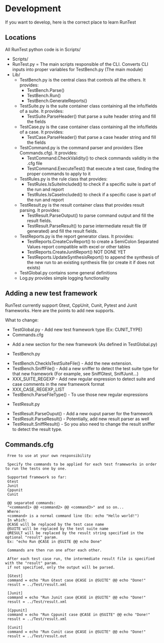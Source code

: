 # Development

If you want to develop, here is the correct place to learn RunTest

## Locations

All RunTest python code is in Scripts/

- Scripts/
 - RunTest.py = The main scripts responsible of the CLI. Converts CLI inputs into proper variables for TestBench.py (The main module)
 - Lib/
 	- TestBench.py is the central class that controls all the others. It provides:
 	 	-  TestBench.Parse()
 	 	-  TestBench.Run()
 	 	-  TestBench.GenerateReports()
 	- TestSuite.py is the suite container class containing all the info/fields of a suite. It provides:
 	 	- TestSuite.ParseHeader() that parse a suite header string and fill the fields
 	- TestCase.py is the case container class containing all the info/fields of a case. It provides:
 	 	- TestCase.ParseHeader() that parse a case header string and fill the fields
 	- TestCommand.py is the command parser and providers (See Commands.cfg). It provides:
 	 	- TestCommand.CheckValidity() to check commands validity in the .cfg file
 	 	- TestCommand.ExecuteTest() that execute a test case, finding the proper commands to apply to it
 	- TestRules.py is the rule class that provides:
 	 	- TestRules.IsSuiteIncluded() to check if a specific suite is part of the run and report
 	 	- TestRules.IsCaseIncluded() to check if a specific case is part of the run and report
 	- TestResult.py is the result container class that provides result parsing. It provides:
 	 	- TestResult.ParseOutput() to parse command output and fill the result fields.
 	 	- TestResult.ParseResult() to parse intermediate result file (If generated) and fill the result fields.
 	- TestReports.py is the report generator class. It provides:
 	 	- TestReports.CreateCsvReport() to create a SemiColon Separated Values report compatible with excel or other tables
 	 	- TestReports.CreateJunitReport() NOT DONE YET
 	 	- TestReports.UpdateSynthesisReport() to append the synthesis of the new run to an existing synthesis file (or create it if does not exists)
 	- TestGlobal.py contains some general definitions
 	- Log.py provides simple logging functionality
 	
## Adding a new test framework

RunTest currently support Gtest, CppUnit, Cunit, Pytest and Junit frameworks.
Here are the points to add new supports.

What to change:
 - TestGlobal.py - Add new test framework type (Ex: CUNIT_TYPE)
 - Commands.cfg
  * Add a new section for the new framework (As defined in TestGlobal.py)
 - TestBench.py 
  * TestBench.CheckIsTestSuiteFile() - Add the new extension.
  * TestBench.SniffFile() - Add a new sniffer to detect the test suite type for that new framework (For example, see SniffGtest, SniffJunit...)
  * XXX_SUITE_REGEXP - Add new regular expression to detect suite and case comments in the new framework format
  * XXX_CASE_REGEXP_LIST
  * TestBench.ParseFileType() - To use those new regular expressions
 - TestResult.py
  * TestResult.ParseOuput() - Add a new ouput parser for the framework
  * TestResult.ParseResult() - Potentially, add new result parser as well
  * TestResult.SniffResult() - So you also need to change the result sniffer to detect the result type.
  
## Commands.cfg

	 Free to use at your own responsibility
	
	 Specify the commands to be applied for each test frameworks in order to run the tests one by one.
	
	 Supported framework so far:
	 Gtest
	 Junit
	 Cppunit
	 Cunit
	
	 @@ separated commands: 
	 "<command1> @@ <command2> @@ <command3>" and so on...
	 Where: 
	 <command> is a normal command line (Ex: echo "Hello world!")
	 In which:
	 @CASE will be replaced by the test case name
	 @SUITE will be replaced by the test suite name
	 @RESULT will be replaced by the result string specified in the optional "result" param.
	 Ex: "echo Run @CASE in @SUITE @@ echo Done"

	 Commands are then run one after each other.

	 After each test case run, the intermediate result file is specified with the "result" param.
	 if not specified, only the output will be parsed.
	
	 [Gtest]
	 command = echo "Run Gtest case @CASE in @SUITE" @@ echo "Done!"
	 result = ../Test/result.xml
	
	 [Junit]
	 command = echo "Run Junit case @CASE in @SUITE" @@ echo "Done!"
	 result = ../Test/result.xml
	
	 [Cppunit]
	 command = echo "Run Cppunit case @CASE in @SUITE" @@ echo "Done!"
	 result = ../Test/result.xml
	
	 [Cunit]
	 command = echo "Run Cunit case @CASE in @SUITE" @@ echo "Done!"
	 result = ../Test/result.out
 